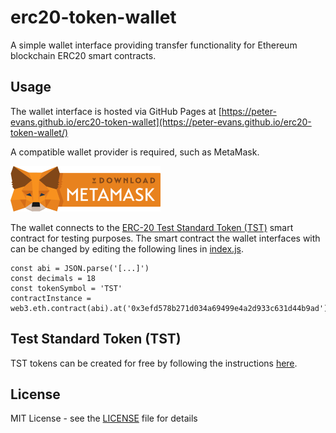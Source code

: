 # erc20-token-wallet
A simple wallet interface providing transfer functionality for Ethereum blockchain ERC20 smart contracts.

## Usage

The wallet interface is hosted via GitHub Pages at [https://peter-evans.github.io/erc20-token-wallet](https://peter-evans.github.io/erc20-token-wallet/)

A compatible wallet provider is required, such as MetaMask.

![Download MetaMask](/images/download-metamask-dark.png?raw=true)

The wallet connects to the [ERC-20 Test Standard Token (TST)](https://github.com/uzyn/ERC20-TST) smart contract for testing purposes. The smart contract the wallet interfaces with can be changed by editing the following lines in [index.js](index.js).

```
const abi = JSON.parse('[...]')
const decimals = 18
const tokenSymbol = 'TST'
contractInstance = web3.eth.contract(abi).at('0x3efd578b271d034a69499e4a2d933c631d44b9ad');
```

## Test Standard Token (TST)

TST tokens can be created for free by following the instructions [here](https://github.com/uzyn/ERC20-TST).


## License

MIT License - see the [LICENSE](LICENSE) file for details